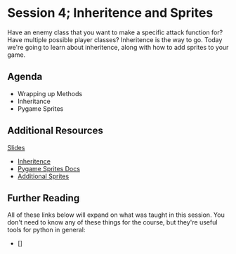 # Session 4; Inheritence and Sprites

Have an enemy class that you want to make a specific attack function for? Have multiple possible player classes? Inheritence is the way to go. Today we're going to learn about inheritence, along with how to add sprites to your game.

## Agenda

- Wrapping up Methods
- Inheritance
- Pygame Sprites


## Additional Resources

[Slides](https://docs.google.com/presentation/d/1E7b-XcvyQ5D_7OzQZkAxpb5faplbZ3MCvgl9QTiKFHI/edit?usp=sharing)

- [Inheritence](https://www.w3schools.com/python/python_inheritance.asp)
- [Pygame Sprites Docs](https://www.pygame.org/docs/ref/sprite.html)
- [Additional Sprites](https://drive.google.com/drive/folders/1ZsL1JpU7LWRAxqdZ3qugZS2_Y8ewB1F2?usp=sharing)

## Further Reading

All of these links below will expand on what was taught in this session. You don't need to know any of these things for the course, but they're useful tools for python in general:


- []

